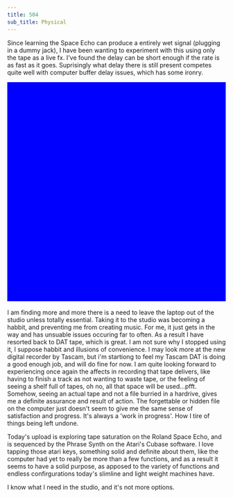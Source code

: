 ```yaml
---
title: 504
sub_title: Physical
---
```


Since learning the Space Echo can produce a entirely wet signal (plugging in a dummy jack), I have been wanting to experiment with this using only the tape as a live fx. I've found the delay can be short enough if the rate is as fast as it goes. Suprisingly what delay there is still present competes quite well with computer buffer delay issues, which has some ironry.

![Image](/assets/img/snd00.png)

I am finding more and more there is a need to leave the laptop out of the studio unless totally essential. Taking it to the studio was becoming a habbit, and preventing me from creating music. For me, it just gets in the way and has unsuable issues occuring far to often. As a result I have resorted back to DAT tape, which is great. I am not sure why I stopped using it, I suppose habbit and illusions of convenience. I may look more at the new digital recorder by Tascam, but i'm startiong to feel my Tascam DAT is doing a good enough job, and will do fine for now. I am quite looking forward to experiencing once again the affects in recording that tape delivers, like having to finish a track as not wanting to waste tape, or the feeling of seeing a shelf full of tapes, oh no, all that space will be used…pfft. Somehow, seeing an actual tape and not a file burried in a hardrive, gives me a definite assurance and result of action. The forgettable or hidden file on the computer just doesn't seem to give me the same sense of satisfaction and progress. It's always a 'work in progress'. How I tire of things being left undone.

Today's upload is exploring tape saturation on the Roland Space Echo, and is sequenced by the Phrase Synth on the Atari's Cubase software. I love tapping those atari keys, something solid and definite about them, like the computer had yet to really be more than a few functions, and as a result it seems to have a solid purpose, as apposed to the variety of functions and endless confirgurations today's slimline and light weight machines have. 

I know what I need in the studio, and it's not more options.


